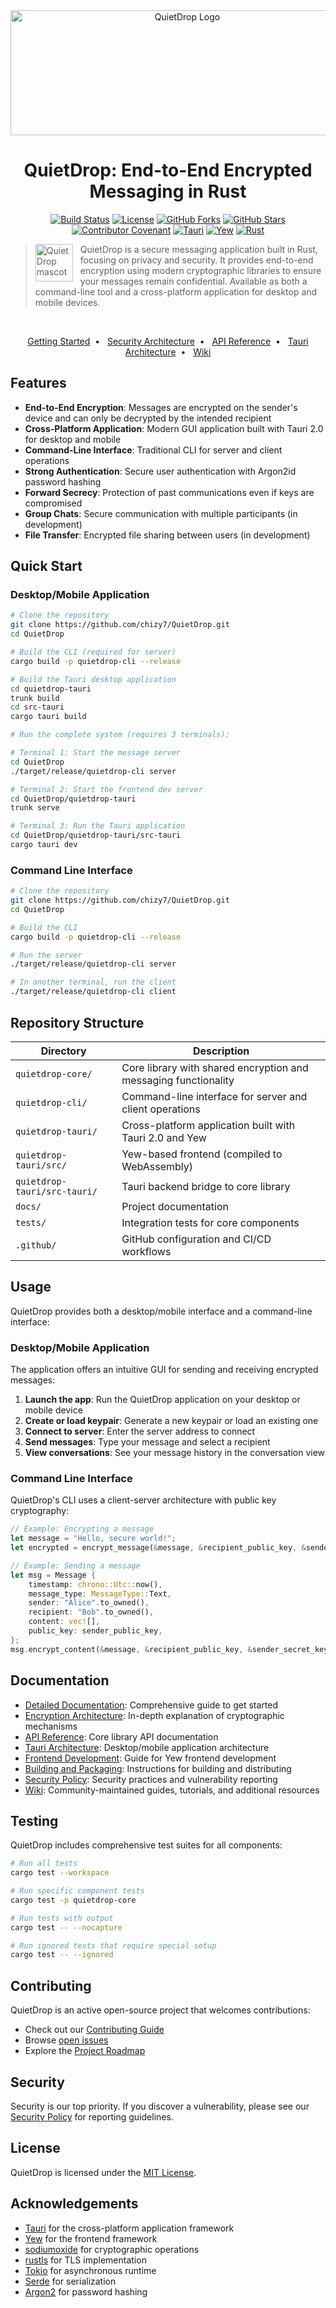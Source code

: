 <div align="center">
  <picture>
    <source media="(prefers-color-scheme: dark)" srcset="./.images/quietdrop-logo-white.svg">
    <source media="(prefers-color-scheme: light)" srcset="./.images/quietdrop-logo-black.svg">
    <img alt="QuietDrop Logo" src="./.images/quietdrop-logo-black.svg" width="550" height="200">
  </picture>
  <h1>QuietDrop: End-to-End Encrypted Messaging in Rust</h1>
  <p>
    <a href="https://github.com/chizy7/QuietDrop/actions"><img src="https://img.shields.io/github/actions/workflow/status/chizy7/QuietDrop/ci.yml?branch=master&style=flat-square&label=build" alt="Build Status"></a>
    <a href="https://github.com/chizy7/QuietDrop/blob/master/LICENSE"><img src="https://img.shields.io/github/license/chizy7/QuietDrop?style=flat-square" alt="License"></a>
    <a href="https://github.com/chizy7/QuietDrop"><img src="https://img.shields.io/github/forks/chizy7/QuietDrop?style=flat-square" alt="GitHub Forks"></a>
    <a href="https://github.com/chizy7/QuietDrop/stargazers"><img src="https://img.shields.io/github/stars/chizy7/QuietDrop?style=flat-square" alt="GitHub Stars"></a>
    <a href="CODE_OF_CONDUCT.md"><img src="https://img.shields.io/badge/Contributor%20Covenant-2.1-4baaaa.svg" alt="Contributor Covenant"></a>
    <a href="https://tauri.app"><img src="https://img.shields.io/badge/Tauri-2.x-blue?style=flat-square" alt="Tauri"></a>
    <a href="https://yew.rs"><img src="https://img.shields.io/badge/Yew-0.20-orange?style=flat-square" alt="Yew"></a>
    <a href="https://www.rust-lang.org"><img src="https://img.shields.io/badge/Rust-1.70%2B-dea584?style=flat-square" alt="Rust"></a>
  </p>
</div> 

> <picture>
>   <source media="(prefers-color-scheme: dark)" srcset="./.images/quietdrop-icon-white.svg">
>   <source media="(prefers-color-scheme: light)" srcset="./.images/quietdrop-icon-black.svg">
>   <img alt="QuietDrop mascot" src="./.images/quietdrop-icon-black.svg" style="vertical-align: middle; margin-right: 12px" align="left" height="60">
> </picture>
> QuietDrop is a secure messaging application built in Rust, focusing on privacy and security. It provides end-to-end encryption using modern cryptographic libraries to ensure your messages remain confidential. Available as both a command-line tool and a cross-platform application for desktop and mobile devices.

<br/>

<div align="center">
  <p>
    <a href="docs/DETAILED_DOCS.md">Getting Started</a>&nbsp;&nbsp;•&nbsp;&nbsp;
    <a href="docs/ENCRYPTION.md">Security Architecture</a>&nbsp;&nbsp;•&nbsp;&nbsp;
    <a href="docs/API.md">API Reference</a>&nbsp;&nbsp;•&nbsp;&nbsp;
    <a href="docs/TAURI_ARCHITECTURE.md">Tauri Architecture</a>&nbsp;&nbsp;•&nbsp;&nbsp;
    <a href="https://github.com/chizy7/QuietDrop/wiki">Wiki</a>
  </p>
</div>

## Features

- **End-to-End Encryption**: Messages are encrypted on the sender's device and can only be decrypted by the intended recipient
- **Cross-Platform Application**: Modern GUI application built with Tauri 2.0 for desktop and mobile
- **Command-Line Interface**: Traditional CLI for server and client operations
- **Strong Authentication**: Secure user authentication with Argon2id password hashing
- **Forward Secrecy**: Protection of past communications even if keys are compromised
- **Group Chats**: Secure communication with multiple participants (in development)
- **File Transfer**: Encrypted file sharing between users (in development)

## Quick Start

### Desktop/Mobile Application

```bash
# Clone the repository
git clone https://github.com/chizy7/QuietDrop.git
cd QuietDrop

# Build the CLI (required for server)
cargo build -p quietdrop-cli --release

# Build the Tauri desktop application
cd quietdrop-tauri
trunk build
cd src-tauri
cargo tauri build

# Run the complete system (requires 3 terminals):

# Terminal 1: Start the message server
cd QuietDrop
./target/release/quietdrop-cli server

# Terminal 2: Start the frontend dev server
cd QuietDrop/quietdrop-tauri
trunk serve

# Terminal 3: Run the Tauri application
cd QuietDrop/quietdrop-tauri/src-tauri
cargo tauri dev
```

### Command Line Interface

```bash
# Clone the repository
git clone https://github.com/chizy7/QuietDrop.git
cd QuietDrop

# Build the CLI
cargo build -p quietdrop-cli --release

# Run the server
./target/release/quietdrop-cli server

# In another terminal, run the client
./target/release/quietdrop-cli client
```

## Repository Structure

| Directory | Description |
|-----------|-------------|
| `quietdrop-core/` | Core library with shared encryption and messaging functionality |
| `quietdrop-cli/` | Command-line interface for server and client operations |
| `quietdrop-tauri/` | Cross-platform application built with Tauri 2.0 and Yew |
| `quietdrop-tauri/src/` | Yew-based frontend (compiled to WebAssembly) |
| `quietdrop-tauri/src-tauri/` | Tauri backend bridge to core library |
| `docs/` | Project documentation |
| `tests/` | Integration tests for core components |
| `.github/` | GitHub configuration and CI/CD workflows |

## Usage

QuietDrop provides both a desktop/mobile interface and a command-line interface:

### Desktop/Mobile Application

The application offers an intuitive GUI for sending and receiving encrypted messages:

1. **Launch the app**: Run the QuietDrop application on your desktop or mobile device
2. **Create or load keypair**: Generate a new keypair or load an existing one
3. **Connect to server**: Enter the server address to connect
4. **Send messages**: Type your message and select a recipient
5. **View conversations**: See your message history in the conversation view

### Command Line Interface

QuietDrop's CLI uses a client-server architecture with public key cryptography:

```rust
// Example: Encrypting a message
let message = "Hello, secure world!";
let encrypted = encrypt_message(&message, &recipient_public_key, &sender_secret_key);

// Example: Sending a message
let msg = Message {
    timestamp: chrono::Utc::now(),
    message_type: MessageType::Text,
    sender: "Alice".to_owned(),
    recipient: "Bob".to_owned(),
    content: vec![],
    public_key: sender_public_key,
};
msg.encrypt_content(&message, &recipient_public_key, &sender_secret_key);
```

## Documentation

- [Detailed Documentation](docs/DETAILED_DOCS.md): Comprehensive guide to get started
- [Encryption Architecture](docs/ENCRYPTION.md): In-depth explanation of cryptographic mechanisms
- [API Reference](docs/API.md): Core library API documentation
- [Tauri Architecture](docs/TAURI_ARCHITECTURE.md): Desktop/mobile application architecture
- [Frontend Development](docs/FRONTEND_DEVELOPMENT.md): Guide for Yew frontend development
- [Building and Packaging](docs/BUILDING_AND_PACKAGING.md): Instructions for building and distributing
- [Security Policy](docs/SECURITY.md): Security practices and vulnerability reporting
- [Wiki](https://github.com/chizy7/QuietDrop/wiki): Community-maintained guides, tutorials, and additional resources

## Testing

QuietDrop includes comprehensive test suites for all components:

```bash
# Run all tests
cargo test --workspace

# Run specific component tests
cargo test -p quietdrop-core

# Run tests with output
cargo test -- --nocapture

# Run ignored tests that require special setup
cargo test -- --ignored
```

## Contributing

QuietDrop is an active open-source project that welcomes contributions:

- Check out our [Contributing Guide](CONTRIBUTING.md)
- Browse [open issues](https://github.com/chizy7/QuietDrop/issues)
- Explore the [Project Roadmap](docs/PROJECT_ROADMAP.md)

## Security

Security is our top priority. If you discover a vulnerability, please see our [Security Policy](docs/SECURITY.md) for reporting guidelines.

## License

QuietDrop is licensed under the [MIT License](LICENSE).

## Acknowledgements

- [Tauri](https://v2.tauri.app/) for the cross-platform application framework
- [Yew](https://yew.rs/) for the frontend framework
- [sodiumoxide](https://github.com/sodiumoxide/sodiumoxide) for cryptographic operations
- [rustls](https://github.com/rustls/rustls) for TLS implementation
- [Tokio](https://github.com/tokio-rs/tokio) for asynchronous runtime
- [Serde](https://github.com/serde-rs/serde) for serialization
- [Argon2](https://github.com/P-H-C/phc-winner-argon2) for password hashing